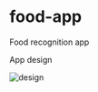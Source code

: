 # food-app
Food recognition app

App design 

![design](https://user-images.githubusercontent.com/76879087/129449638-09ebbc62-9b08-4940-97e2-d12c26a81a19.png)




